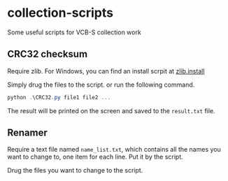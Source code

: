 # collection-scripts
Some useful scripts  for VCB-S collection work

## CRC32 checksum

Require zlib. For Windows, you can find an install scrpit at [zlib.install
](https://github.com/horta/zlib.install)

Simply drug the files to the script. or run the following command.

```powershell
python .\CRC32.py file1 file2 ...
```

The result will be printed on the screen and saved to the `result.txt` file.

## Renamer

Require a text file named `name_list.txt`, which contains all the names you want to change to, one item for each line. Put it by the script.

Drug the files you want to change to the script.
